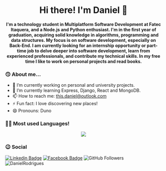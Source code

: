 <h1 align="center"> Hi there! I'm Daniel 👋</h1>


<h4 align="center"> 
I'm a technology student in Multiplatform Software Development at Fatec Itaquera, and a Node.js and Python enthusiast. I'm in the first year of graduation, acquiring solid knowledge in algorithms, programming and data structures. My focus is on software development, especially on Back-End. I am currently looking for an internship opportunity or part-time job to delve deeper into software development, learn from experienced professionals, and contribute my technical skills. In my free time I like to work on personal projects and read books.
</h4> 

### 🙃 About me...
- 🔭 I’m currently working on personal and university projects.
- 🌱 I’m currently learning Express, Django, React and MongoDB.
- 📫 How to reach me: this.daniel@outlook.com
- ⚡ Fun fact: I love discovering new places!
- 😄 Pronouns: Duno




### 👨‍💻 Most used Languages!
<p align="center">
<img src="https://github-readme-stats.vercel.app/api/top-langs/?username=dunodaniel&layout=compact&hide_title=true&count_private=true&hide=jupyter%20notebook,pascal,html,css"/>  
 </p>
 
 ### :wink: Social
[![Linkedin Badge](https://img.shields.io/badge/LinkedIn-0077B5?style=for-the-badge&logo=linkedin&logoColor=white&link=https://www.linkedin.com/in/danielvor/)](https://www.linkedin.com/in/danielvor/)
[![Facebook Badge](https://img.shields.io/badge/Twitter-1877F2?style=for-the-badge&logo=facebook&logoColor=white&link=https://www.twitter.com/danielvor_/)](https://www.twitter.com/danielvor_/)
![GitHub Followers](https://img.shields.io/github/followers/dunodaniel?label=Follow&style=for-the-badge)
![DanielRodrigues](https://komarev.com/ghpvc/?username=dunodaniel)
